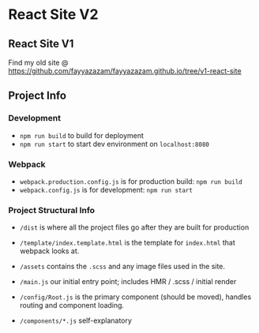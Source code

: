 # React Site V2

## React Site V1
Find my old site @ https://github.com/fayyazazam/fayyazazam.github.io/tree/v1-react-site

## Project Info

### Development
- `npm run build` to build for deployment
- `npm run start` to start dev environment on `localhost:8080`

### Webpack
- `webpack.production.config.js` is for production build: `npm run build`
- `webpack.config.js` is for development: `npm run start`

### Project Structural Info
- `/dist` is where all the project files go after they are built for production
- `/template/index.template.html` is the template for `index.html` that webpack looks at.
- `/assets` contains the `.scss` and any image files used in the site.

- `/main.js` our initial entry point; includes HMR / .scss / initial render 
- `/config/Root.js` is the primary component (should be moved), handles routing and component loading.
- `/components/*.js` self-explanatory
